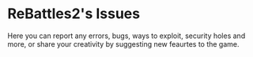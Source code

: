# ReBattles2's Issues
Here you can report any errors, bugs, ways to exploit, security holes and more, or share your creativity by suggesting new feaurtes to the game. 
